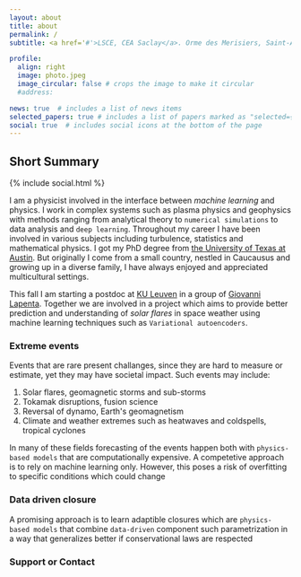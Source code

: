 ```yaml
---
layout: about
title: about
permalink: /
subtitle: <a href='#'>LSCE, CEA Saclay</a>. Orme des Merisiers, Saint-Aubin, France

profile:
  align: right
  image: photo.jpeg
  image_circular: false # crops the image to make it circular
  #address: 

news: true  # includes a list of news items
selected_papers: true # includes a list of papers marked as "selected={true}"
social: true  # includes social icons at the bottom of the page
---
```



## Short Summary

<div class="navbar-brand social">
            {% include social.html %}
          </div>

I am a physicist involved in the interface between *machine learning* and physics. I work in complex systems such as plasma physics and geophysics with methods ranging from analytical theory to `numerical simulations` to data analysis and `deep learning`. Throughout my career I have been involved in various subjects including turbulence, statistics and mathematical physics. I got my PhD degree from [the University of Texas at Austin](https://www.utexas.edu). But originally I come from a small country, nestled in Caucausus and growing up in a diverse family, I have always enjoyed and appreciated multicultural settings. 

This fall I am starting a postdoc at [KU Leuven](https://www.kuleuven.be/english/kuleuven/index.html) in a group of [Giovanni Lapenta](https://www.kuleuven.be/wieiswie/en/person/00052182). Together we are involved in a project which aims to provide better prediction and understanding of *solar flares* in space weather using machine learning techniques such as `Variational autoencoders`. 

### Extreme events

Events that are rare present challanges, since they are hard to measure or estimate, yet they may have societal impact. Such events may include:

1. Solar flares, geomagnetic storms and sub-storms
2. Tokamak disruptions, fusion science
3. Reversal of dynamo, Earth's geomagnetism
4. Climate and weather extremes such as heatwaves and coldspells, tropical cyclones

In many of these fields forecasting of the events happen both with `physics-based models` that are computationally expensive. A competetive approach is to rely on machine learning only. However, this poses a risk of overfitting to specific conditions which could change

### Data driven closure

A promising approach is to learn adaptible closures which are `physics-based models` that combine `data-driven` component such parametrization in a way that generalizes better if conservational laws are respected

### Support or Contact
